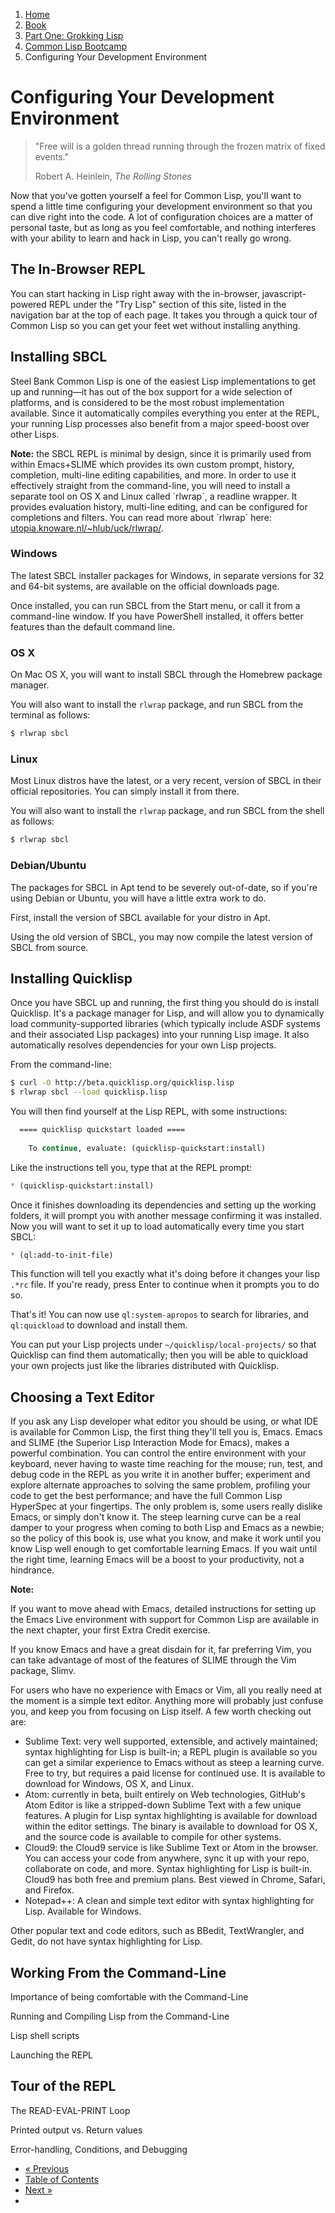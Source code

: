 <ol class="breadcrumb">
  <li><a href="/">Home</a></li>
  <li><a href="/book/">Book</a></li>
  <li><a href="/book/1-0-0-overview/">Part One: Grokking Lisp</a></li>
  <li><a href="/book/1-01-00-lisp-bootcamp/">Common Lisp Bootcamp</a></li>
  <li class="active">Configuring Your Development Environment</li>
</ol>

# Configuring Your Development Environment

> "Free will is a golden thread running through the frozen matrix of fixed events."
> <footer>Robert A. Heinlein, <em>The Rolling Stones</em></footer>

Now that you've gotten yourself a feel for Common Lisp, you'll want to spend a little time configuring your development environment so that you can dive right into the code.  A lot of configuration choices are a matter of personal taste, but as long as you feel comfortable, and nothing interferes with your ability to learn and hack in Lisp, you can't really go wrong.

## The In-Browser REPL

You can start hacking in Lisp right away with the in-browser, javascript-powered REPL under the "Try Lisp" section of this site, listed in the navigation bar at the top of each page.  It takes you through a quick tour of Common Lisp so you can get your feet wet without installing anything.

## Installing SBCL

Steel Bank Common Lisp is one of the easiest Lisp implementations to get up and running&mdash;it has out of the box support for a wide selection of platforms, and is considered to be the most robust implementation available.  Since it automatically compiles everything you enter at the REPL, your running Lisp processes also benefit from a major speed-boost over other Lisps.

<div class="alert alert-info">
  <p>
    <strong>Note:</strong> the SBCL REPL is minimal by design, since it is primarily used from within Emacs+SLIME which provides its own custom prompt, history, completion, multi-line editing capabilities, and more.  In order to use it effectively straight from the command-line, you will need to install a separate tool on OS X and Linux called `rlwrap`, a readline wrapper. It provides evaluation history, multi-line editing, and can be configured for completions and filters.  You can read more about `rlwrap` here: <a href="http://utopia.knoware.nl/~hlub/uck/rlwrap/" target="_blank">utopia.knoware.nl/~hlub/uck/rlwrap/</a>.
  </p>
</div>

### Windows

The latest SBCL installer packages for Windows, in separate versions for 32 and 64-bit systems, are available on the official downloads page.

Once installed, you can run SBCL from the Start menu, or call it from a command-line window.  If you have PowerShell installed, it offers better features than the default command line.

### OS X

On Mac OS X, you will want to install SBCL through the Homebrew package manager.

You will also want to install the `rlwrap` package, and run SBCL from the terminal as follows:

```sh
$ rlwrap sbcl
```

### Linux

Most Linux distros have the latest, or a very recent, version of SBCL in their official repositories.  You can simply install it from there.

You will also want to install the `rlwrap` package, and run SBCL from the shell as follows:

```sh
$ rlwrap sbcl
```

### Debian/Ubuntu

The packages for SBCL in Apt tend to be severely out-of-date, so if you're using Debian or Ubuntu, you will have a little extra work to do.

First, install the version of SBCL available for your distro in Apt.

Using the old version of SBCL, you may now compile the latest version of SBCL from source.

## Installing Quicklisp

Once you have SBCL up and running, the first thing you should do is install Quicklisp.  It's a package manager for Lisp, and will allow you to dynamically load community-supported libraries (which typically include ASDF systems and their associated Lisp packages) into your running Lisp image.  It also automatically resolves dependencies for your own Lisp projects.

From the command-line:

```sh
$ curl -O http://beta.quicklisp.org/quicklisp.lisp
$ rlwrap sbcl --load quicklisp.lisp
```

You will then find yourself at the Lisp REPL, with some instructions:

```lisp
  ==== quicklisp quickstart loaded ====
  
    To continue, evaluate: (quicklisp-quickstart:install)
```

Like the instructions tell you, type that at the REPL prompt:

```lisp
* (quicklisp-quickstart:install)
```

Once it finishes downloading its dependencies and setting up the working folders, it will prompt you with another message confirming it was installed.  Now you will want to set it up to load automatically every time you start SBCL:

```lisp
* (ql:add-to-init-file)
```

This function will tell you exactly what it's doing before it changes your lisp `.*rc` file.  If you're ready, press Enter to continue when it prompts you to do so.

That's it!  You can now use `ql:system-apropos` to search for libraries, and `ql:quickload` to download and install them.

You can put your Lisp projects under `~/quicklisp/local-projects/` so that Quicklisp can find them automatically; then you will be able to quickload your own projects just like the libraries distributed with Quicklisp.

## Choosing a Text Editor

If you ask any Lisp developer what editor you should be using, or what IDE is available for Common Lisp, the first thing they'll tell you is, Emacs.  Emacs and SLIME (the Superior Lisp Interaction Mode for Emacs), makes a powerful combination. You can control the entire environment with your keyboard, never having to waste time reaching for the mouse; run, test, and debug code in the REPL as you write it in another buffer; experiment and explore alternate approaches to solving the same problem, profiling your code to get the best performance; and have the full Common Lisp HyperSpec at your fingertips.  The only problem is, some users really dislike Emacs, or simply don't know it.  The steep learning curve can be a real damper to your progress when coming to both Lisp and Emacs as a newbie; so the policy of this book is, use what you know, and make it work until you know Lisp well enough to get comfortable learning Emacs.  If you wait until the right time, learning Emacs will be a boost to your productivity, not a hindrance.

<div class="alert alert-info">
    <strong>Note:</strong>
    <p>If you want to move ahead with Emacs, detailed instructions for setting up the Emacs Live environment with support for Common Lisp are available in the next chapter, your first Extra Credit exercise.</p>
</div>

If you know Emacs and have a great disdain for it, far preferring Vim, you can take advantage of most of the features of SLIME through the Vim package, Slimv.

For users who have no experience with Emacs or Vim, all you really need at the moment is a simple text editor.  Anything more will probably just confuse you, and keep you from focusing on Lisp itself.  A few worth checking out are:

* Sublime Text: very well supported, extensible, and actively maintained; syntax highlighting for Lisp is built-in; a REPL plugin is available so you can get a similar experience to Emacs without as steep a learning curve.  Free to try, but requires a paid license for continued use.  It is available to download for Windows, OS X, and Linux.
* Atom: currently in beta, built entirely on Web technologies, GitHub's Atom Editor is like a stripped-down Sublime Text with a few unique features. A plugin for Lisp syntax highlighting is available for download within the editor settings.  The binary is available to download for OS X, and the source code is available to compile for other systems.
* Cloud9: the Cloud9 service is like Sublime Text or Atom in the browser.  You can access your code from anywhere, sync it up with your repo, collaborate on code, and more.  Syntax highlighting for Lisp is built-in.  Cloud9 has both free and premium plans.  Best viewed in Chrome, Safari, and Firefox.
* Notepad++: A clean and simple text editor with syntax highlighting for Lisp.  Available for Windows.

Other popular text and code editors, such as BBedit, TextWrangler, and Gedit, do not have syntax highlighting for Lisp.

## Working From the Command-Line

Importance of being comfortable with the Command-Line

Running and Compiling Lisp from the Command-Line

Lisp shell scripts

Launching the REPL

## Tour of the REPL

The READ-EVAL-PRINT Loop

Printed output vs. Return values

Error-handling, Conditions, and Debugging

<ul class="pager">
  <li class="previous"><a href="/book/1-01-03-style-guide/">&laquo; Previous</a></li>
  <li><a href="/book/">Table of Contents</a></li>
  <li class="next"><a href="/book/1-01-05-emacs-live/">Next &raquo;</a><li>
</ul>
